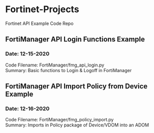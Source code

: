 # Fortinet-Projects
Fortinet API Example Code Repo

## FortiManager API Login Functions Example
### Date: 12-15-2020
Code Filename: FortiManager/fmg_api_login.py  
Summary: Basic functions to Login & Logoff in FortiManager  

## FortiManager API Import Policy from Device Example
### Date: 12-16-2020
Code Filename: FortiManager/fmg_policy_import.py  
Summary: Imports in Policy package of Device/VDOM into an ADOM  
